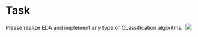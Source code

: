 # Task
  Please realize EDA and implement any type of CLassification algoritms. 
<img src = "https://user-images.githubusercontent.com/98150971/212330864-10d63b83-d3d5-446b-9665-41c5eaa85bec.png">
